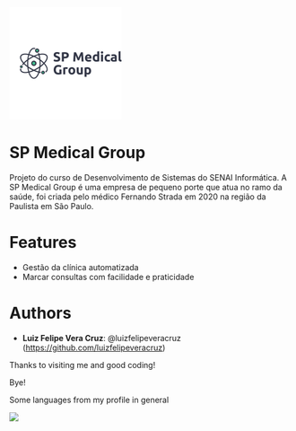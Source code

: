 ![Logo of the project](https://github.com/luizfelipeveracruz/projeto-SPMedical-group/blob/main/public/readme_images/spmedicallogo.png)
# SP Medical Group
Projeto do curso de Desenvolvimento de Sistemas do SENAI Informática. A SP Medical Group é uma empresa de pequeno porte que atua no ramo da saúde, foi criada pelo médico Fernando Strada em 2020 na região da Paulista em São Paulo.

# Features
  - Gestão da clínica automatizada
  - Marcar consultas com facilidade e praticidade

# Authors
* **Luiz Felipe Vera Cruz**: @luizfelipeveracruz (https://github.com/luizfelipeveracruz)

Thanks to visiting me and good coding!

Bye!

Some languages from my profile in general
<div>
  <a href="https://github.com/luizfelipeveracruz/projeto-SPMedical-group">
  <img height="180em" src="https://github-readme-stats.vercel.app/api/top-langs/?username=luizfelipeveracruz&layout=compact&langs_count=7&theme=radical"/>
</div>

